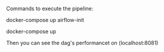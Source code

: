 Commands to execute the pipeline: 


docker-compose up airflow-init 

docker-compose up


Then you can see the dag's performancet on (localhost:8081)
